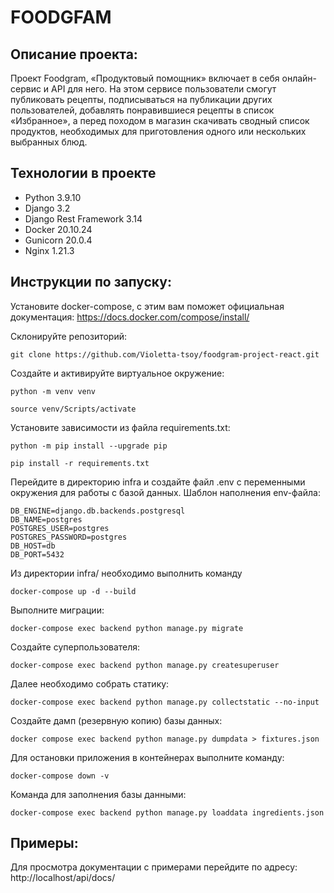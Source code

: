 # FOODGFAM
<!-- ![Deploy badge](https://github.com/Violetta-tsoy/foodgram-project-react/actions/workflows/foodgram-project-react_workflow.yml/badge.svg)  -->
##  Описание проекта:

Проект Foodgram, «Продуктовый помощник» включает в себя онлайн-сервис и API для него. На этом сервисе пользователи смогут публиковать рецепты, подписываться на публикации других пользователей, добавлять понравившиеся рецепты в список «Избранное», а перед походом в магазин скачивать сводный список продуктов, необходимых для приготовления одного или нескольких выбранных блюд.

## Технологии в проекте
- Python 3.9.10
- Django 3.2
- Django Rest Framework 3.14
- Docker 20.10.24
- Gunicorn 20.0.4
- Nginx 1.21.3

## Инструкции по запуску:
Установите docker-compose, с этим вам поможет официальная документация: https://docs.docker.com/compose/install/ 

Склонируйте репозиторий:
```
git clone https://github.com/Violetta-tsoy/foodgram-project-react.git
```
Cоздайте и активируйте виртуальное окружение: 
``` 
python -m venv venv 
``` 
``` 
source venv/Scripts/activate
``` 
Установите зависимости из файла requirements.txt: 
``` 
python -m pip install --upgrade pip 
``` 
``` 
pip install -r requirements.txt 
``` 
Перейдите в директорию infra и создайте файл .env с переменными окружения для работы с базой данных. Шаблон наполнения env-файла:
```
DB_ENGINE=django.db.backends.postgresql
DB_NAME=postgres
POSTGRES_USER=postgres
POSTGRES_PASSWORD=postgres
DB_HOST=db
DB_PORT=5432
```
Из директории infra/ необходимо выполнить команду 
```
docker-compose up -d --build
```
Выполните миграции:
```
docker-compose exec backend python manage.py migrate
```
Создайте суперпользователя:
```
docker-compose exec backend python manage.py createsuperuser
```
Далее необходимо собрать статику:
```
docker-compose exec backend python manage.py collectstatic --no-input
```
Создайте дамп (резервную копию) базы данных:
```
docker compose exec backend python manage.py dumpdata > fixtures.json
```
Для остановки приложения в контейнерах выполните команду:
```
docker-compose down -v
```
Команда для заполнения базы данными:
```
docker-compose exec backend python manage.py loaddata ingredients.json
```

## Примеры:
Для просмотра документации с примерами перейдите по адресу: http://localhost/api/docs/